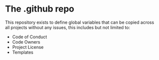 # The .github repo

This repository exists to define global variables that can be copied across all projects without any issues, this includes but not limited to:

- Code of Conduct
- Code Owners
- Project License
- Templates
